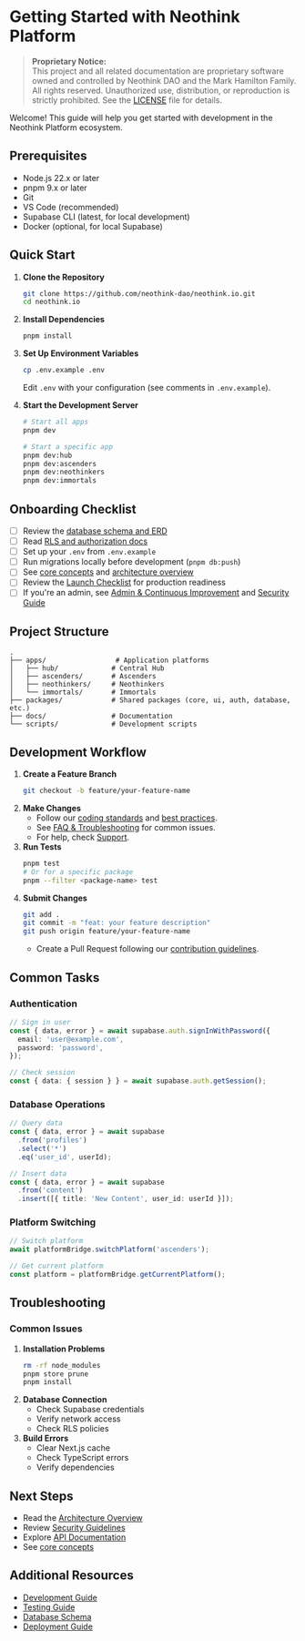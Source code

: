 # Getting Started with Neothink Platform

> **Proprietary Notice:**  
> This project and all related documentation are proprietary software owned and controlled by Neothink DAO and the Mark Hamilton Family. All rights reserved. Unauthorized use, distribution, or reproduction is strictly prohibited. See the [LICENSE](../LICENSE) file for details.

Welcome! This guide will help you get started with development in the Neothink Platform ecosystem.

## Prerequisites

- Node.js 22.x or later
- pnpm 9.x or later
- Git
- VS Code (recommended)
- Supabase CLI (latest, for local development)
- Docker (optional, for local Supabase)

## Quick Start

1. **Clone the Repository**
   ```bash
   git clone https://github.com/neothink-dao/neothink.io.git
   cd neothink.io
   ```
2. **Install Dependencies**
   ```bash
   pnpm install
   ```
3. **Set Up Environment Variables**
   ```bash
   cp .env.example .env
   ```
   Edit `.env` with your configuration (see comments in `.env.example`).

4. **Start the Development Server**
   ```bash
   # Start all apps
   pnpm dev

   # Start a specific app
   pnpm dev:hub
   pnpm dev:ascenders
   pnpm dev:neothinkers
   pnpm dev:immortals
   ```

## Onboarding Checklist
- [ ] Review the [database schema and ERD](../database/schema_documentation.md)
- [ ] Read [RLS and authorization docs](../security/authorization.md)
- [ ] Set up your `.env` from `.env.example`
- [ ] Run migrations locally before development (`pnpm db:push`)
- [ ] See [core concepts](./core-concepts.md) and [architecture overview](../architecture/README.md)
- [ ] Review the [Launch Checklist](../deployment/launch-checklist.md) for production readiness
- [ ] If you're an admin, see [Admin & Continuous Improvement](../admin/CONTINUOUS_IMPROVEMENT.md) and [Security Guide](../security/security.md)

## Project Structure

```
.
├── apps/                 # Application platforms
│   ├── hub/             # Central Hub
│   ├── ascenders/       # Ascenders
│   ├── neothinkers/     # Neothinkers
│   └── immortals/       # Immortals
├── packages/            # Shared packages (core, ui, auth, database, etc.)
├── docs/                # Documentation
└── scripts/             # Development scripts
```

## Development Workflow

1. **Create a Feature Branch**
   ```bash
   git checkout -b feature/your-feature-name
   ```
2. **Make Changes**
   - Follow our [coding standards](../contributing/code-style.md) and [best practices](../architecture/standards.md).
   - See [FAQ & Troubleshooting](../troubleshooting/README.md) for common issues.
   - For help, check [Support](../support/README.md).
3. **Run Tests**
   ```bash
   pnpm test
   # Or for a specific package
   pnpm --filter <package-name> test
   ```
4. **Submit Changes**
   ```bash
   git add .
   git commit -m "feat: your feature description"
   git push origin feature/your-feature-name
   ```
   - Create a Pull Request following our [contribution guidelines](../CONTRIBUTING.md).

## Common Tasks

### Authentication
```typescript
// Sign in user
const { data, error } = await supabase.auth.signInWithPassword({
  email: 'user@example.com',
  password: 'password',
});

// Check session
const { data: { session } } = await supabase.auth.getSession();
```

### Database Operations
```typescript
// Query data
const { data, error } = await supabase
  .from('profiles')
  .select('*')
  .eq('user_id', userId);

// Insert data
const { data, error } = await supabase
  .from('content')
  .insert([{ title: 'New Content', user_id: userId }]);
```

### Platform Switching
```typescript
// Switch platform
await platformBridge.switchPlatform('ascenders');

// Get current platform
const platform = platformBridge.getCurrentPlatform();
```

## Troubleshooting

### Common Issues
1. **Installation Problems**
   ```bash
   rm -rf node_modules
   pnpm store prune
   pnpm install
   ```
2. **Database Connection**
   - Check Supabase credentials
   - Verify network access
   - Check RLS policies
3. **Build Errors**
   - Clear Next.js cache
   - Check TypeScript errors
   - Verify dependencies

## Next Steps

- Read the [Architecture Overview](../architecture/README.md)
- Review [Security Guidelines](../security/security.md)
- Explore [API Documentation](../development/API.md)
- See [core concepts](./core-concepts.md)

## Additional Resources

- [Development Guide](./development.md)
- [Testing Guide](../development/TESTING.md)
- [Database Schema](../database/schema_documentation.md)
- [Deployment Guide](../deployment/VERCEL-DEPLOYMENT.md) 